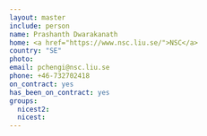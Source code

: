 ```yaml
---
layout: master
include: person
name: Prashanth Dwarakanath
home: <a href="https://www.nsc.liu.se/">NSC</a>
country: "SE"
photo:
email: pchengi@nsc.liu.se
phone: +46-732702418
on_contract: yes
has_been_on_contract: yes
groups:
  nicest2:
  nicest:
---
```

